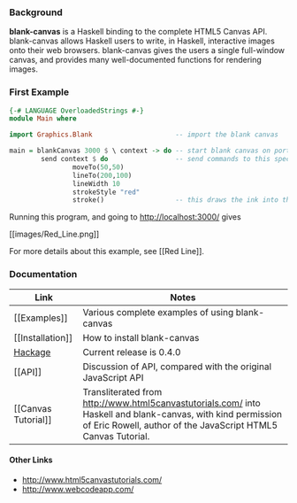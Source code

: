 ### Background

**blank-canvas** is a Haskell binding to the complete HTML5 Canvas API. blank-canvas allows Haskell users to write, in Haskell, interactive images onto their web browsers. blank-canvas gives the users a single full-window canvas, and provides many well-documented functions for rendering images.

### First Example

````Haskell
{-# LANGUAGE OverloadedStrings #-}
module Main where

import Graphics.Blank                     -- import the blank canvas

main = blankCanvas 3000 $ \ context -> do -- start blank canvas on port 3000
        send context $ do                 -- send commands to this specific context
                moveTo(50,50)
                lineTo(200,100)
                lineWidth 10
                strokeStyle "red"
                stroke()                  -- this draws the ink into the canvas
````

Running this program, and going to <http://localhost:3000/> gives

[[images/Red_Line.png]]

For more details about this example, see [[Red Line]].

### Documentation

| Link  | Notes |
|-------|-------|
| [[Examples]] | Various complete examples of using blank-canvas |
| [[Installation]] | How to install blank-canvas |
| [Hackage](https://hackage.haskell.org/package/blank-canvas) | Current release is 0.4.0 |
| [[API]] | Discussion of API, compared with the original JavaScript API |
| [[Canvas Tutorial]] | Transliterated from http://www.html5canvastutorials.com/ into Haskell and blank-canvas, with kind permission of Eric Rowell, author of the JavaScript HTML5 Canvas Tutorial. |

#### Other Links

 * http://www.html5canvastutorials.com/
 * http://www.webcodeapp.com/
